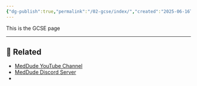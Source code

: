 ```yaml
---
{"dg-publish":true,"permalink":"/02-gcse/index/","created":"2025-06-16T05:52:56.164+03:00","updated":"2025-06-16T10:13:30.794+03:00"}
---
```


This is the GCSE page


---

## 🔗 Related

- [MedDude YouTube Channel](https://www.youtube.com/@MedDudee)
- [MedDude Discord Server](https://discord.com/invite/gQw6Smx8nX)
- 